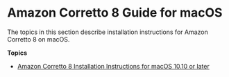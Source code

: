 # Amazon Corretto 8 Guide for macOS<a name="macos-info"></a>

The topics in this section describe installation instructions for Amazon Corretto 8 on macOS\.

**Topics**
+ [Amazon Corretto 8 Installation Instructions for macOS 10\.10 or later](macos-install.md)
